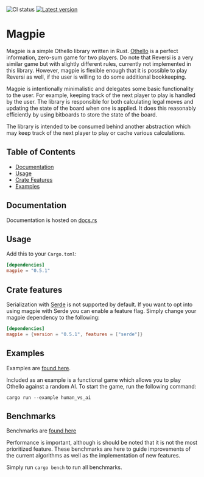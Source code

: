 ![CI status](https://github.com/LimeEng/magpie/workflows/CI/badge.svg)
[![Latest version](https://img.shields.io/crates/v/magpie.svg)](https://crates.io/crates/magpie)

# Magpie

Magpie is a simple Othello library written in Rust. [Othello](https://en.wikipedia.org/wiki/Reversi) is a perfect information, zero-sum game for two players. Do note that Reversi is a very similar game but with slightly different rules, currently not implemented in this library. However, magpie is flexible enough that it is possible to play Reversi as well, if the user is willing to do some additional bookkeeping.

Magpie is intentionally minimalistic and delegates some basic functionality to the user. For example, keeping track of the next player to play is handled by the user. The library is responsible for both calculating legal moves and updating the state of the board when one is applied. It does this reasonably efficiently by using bitboards to store the state of the board.

The library is intended to be consumed behind another abstraction which may keep track of the next player to play or cache various calculations.

## Table of Contents
- [Documentation](#documentation)
- [Usage](#usage)
- [Crate Features](#crate-features)
- [Examples](#examples)

## Documentation

Documentation is hosted on [docs.rs](https://docs.rs/magpie/)

## Usage

Add this to your `Cargo.toml`:

```toml
[dependencies]
magpie = "0.5.1"
```

## Crate features

Serialization with [Serde](https://serde.rs/) is not supported by default. If you want to opt into using magpie with Serde you can enable a feature flag. Simply change your magpie dependency to the following:

```toml
[dependencies]
magpie = {version = "0.5.1", features = ["serde"]}
```

## Examples

Examples are [found here](/examples).

Included as an example is a functional game which allows you to play Othello against a random AI. To start the game, run the following command:

```
cargo run --example human_vs_ai
```

## Benchmarks

Benchmarks are [found here](/benchmarks)

Performance is important, although is should be noted that it is not the most prioritized feature. These benchmarks are here to guide improvements of the current algorithms as well as the implementation of new features.

Simply run `cargo bench` to run all benchmarks.
